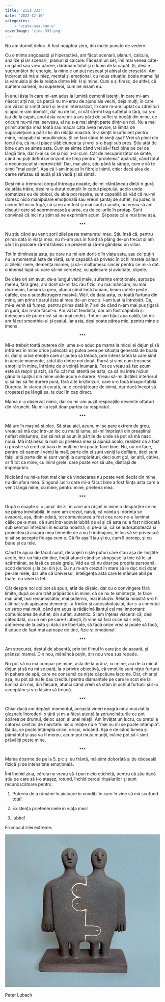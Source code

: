 ```yaml
---
title: 'Ziua 333'
date: '2022-12-10'
categories:
    - 'viata-asa-cum-e'
coverImage: 'ziua-333.png'
---
```


Nu am dormit deloc. A fost noaptea zero, din multe puncte de vedere.

Cu o minte angoasată și hiperactivă, am făcut scenarii, planuri, calcule, analize și iar scenarii, planuri și calcule. Făceam un set, îmi mai venea câte-un gând sau vreo părere, dărâmam totul și o luam de la capăt. Și, deși e sugrumător de energie, la mine e un puț nesecat și abisal de croșetări. Am încercat să mă aliniez, mental și emoțional, cu noua situație: boala mamei își ia vămuiala și de la relația dintre Mr. H și mine. Cum e și firesc, de altfel, că suntem oameni, nu supereroi, cum ne visam eu.

În anul ăsta în care mi-am adus la lumină demonii latenți, în care mi-am născut alții noi, că parcă nu mi-erau de ajuns ăia vechi, deja mulți, în care am văzut și simțit orori și le-am internalizat, în care m-am luptat cu zdrelituri și apoi m-am domolit, da' nu de tot, ci cât să-mi trag sufletul o țâră, ca s-o iau de la capăt, anul ăsta care mi-a ars părți de suflet și bucăți din mine, ce oricum nu-mi mai serveau, el nu s-a mai simțit parte dintr-un noi. Nu a mai primit atenția mea toată sau măcar câta avea nevoie, la limita de supraviețuire a părții lui din relația noastră. S-a simțit insuficient pentru mine, incapabil și neputiincios. Și ce faci când te simți așa? Vrei să pleci din locul ăla, că nu-ți place slăbiciunea ta și vrei s-o bagi sub preș. Știu atât de bine cum se simte asta. Cum se simte când vrei să-l faci bine pe cel de lângă tine, dar n-ai cu ce și nici n-ai cum. Cât de necuprinzător se simte, când nu poți defini un orizont de timp pentru "problema" apărută, când totul e necunoscut și imprevizibil. Dar, mai ales, știu până la sânge, cum e să te simți "mai puțin". Așa că l-am înțeles în fibrele inimii, chiar dacă alea de carne refuzau să audă și să vadă și să simtă.

Deși mi-a tremurat corpul întreaga noapte, de-mi clănțăneau dinții-n gură de atâta trăire, deși m-a durut cumplit în capul pieptului, acolo unde somatizez eu de obicei, de abia pot respira, sunt capabilă să văd că nu-mi doresc nicio manipulare emoțională sau vreun șantaj de suflet, nu judec în niciun fel nicio fugă, că și eu am fost și mai sunt p-acolo, nu vreau să am discuții care să scormonească aiurea, cu de ce-urile în proțap. Sunt convinsă că nici nu știm să ne exprimăm acum. Și poate că e mai bine așa.

<p style="text-align: center;">***</p>

Nu știu când au venit zorii zilei peste tremuratul meu. Știu însă că, pentru prima dată în viața mea, nu m-am pus în fund să plâng de-un trecut și am sărit în picioare să-mi trăiesc un prezent și să-mi gândesc un viitor.

Tot în dimineața asta, pe care nu mi-am dorit-o în viața asta, sau cel puțin nu la momentul ăsta de viață, sunt capabilă să privesc în ochi marele balaur al zilelor mele, demența mamei, și să-i mulțumesc sincer pentru ce mi-a dat: o imensă lupă cu care să-mi cercetez, cu aplecare și aviditate, clipele.

De câte ori am avut, de-a lungul vieții mele, suferințe emoționale, aproape mereu, fără greș, am dorit să-mi fac rău fizic: nu mai mâncam, nu mai dormeam, fumam la greu, atunci când încă fumam, beam cafele peste cafele, era o autodistrugere masivă. Well, de data asta, cu toată furtuna din mine, am prins tiparul ăsta al meu de-un crac și l-am luat la întrebări. Da, mi-a venit să fumez, pentru prima dată în 7 ani de când n-am mai pus țigară în gură, dar n-am făcut-o. Am văzut tendința, dar am fost capabilă și îndeajuns de puternică să nu mai cedez. Tot mi-am băut apa caldă, tot mi-am făcut smoothie-ul și ceaiul. Iar asta, deși poate părea mic, pentru mine e imens.

<p style="text-align: center;">***</p>

Mi-a trebuit toată puterea din lume s-o aduc pe mama la micul ei dejun și să înfrânez în mine orice judecată aș putea avea pe situația generată de boala ei, dar și orice emoție care ar putea să treacă, prin intensitatea la care simt în aceste momente, zidul ăla dintre noi două. Parcă și simt cum trosnesc emoțiile în mine, înfrânte de o voință inumană. Tot ce vreau să fac acum este să respir și atât, să fiu cât mai atentă pe asta, ca să nu intre niciun gând în spațiul din mine unde acum e durere. Vreau să-mi distilez interiorul și să las să fie durere pură, fără alte brizbrizuri, care s-o facă insuportabilă. Durerea, în starea ei curată, nu e cocârjătoare de inimă, dar dacă începi să croșetezi pe lângă ea, te duci în cap direct.

Mama n-a observat nimic, dar eu mi-am auzit respirațiile devenite oftaturi din rărunchi. Nu mi-a ieșit doar partea cu respiratul.

<p style="text-align: center;">***</p>

Mă urc în mașină și plec. Să stau aici, acum, mi se pare extrem de greu, vreau să mă duc într-un loc cu multă lume, să-mi împrăștii din preaplinul nefast dinăuntru, dar să mă și adun în părțile de unde să pot să mă nasc nouă. Mă întâlnesc la mall cu prietena mea și ajunsă acolo, realizez că a fost o prostie să cred că baia de mulțime îmi poate face bine. Nu, nu-mi face, pentru că oamenii veniți la mall, parte din ei sunt veniți la defilare, deci sunt falși, altă parte din ei sunt veniți la cumpărături, deci sunt goi, iar alții, câțiva, or fi tot ca mine, cu inimi grele, care poate vor să uite, distrași de împrejurimi.

Nicicând nu mi-a fost mai clar că vindecarea nu poate veni decât din mine, nu din afara mea. Singurul lucru care mi-a făcut bine a fost ființa asta care a venit lângă mine, cu mine, pentru mine, prietena mea.

<p style="text-align: center;">***</p>

După o noapte și o juma' de zi, în care am râșnit în mine o despărțire ce mi se părea inevitabilă, în care am crezut, naivă, că voința și dorința se evaporă, așa, dintr-odată, tot comunicarea a fost cea care ne-a luminat căile: pe-a mea, că sunt într-adevăr iubită de el și că asta nu a fost niciodată sub semnul întrebării în ecuația noastră, și pe-a lui, că se autosabotează și proiectează asupra mea temerile de a nu fi îndeajuns, în loc să se privească și să se accepte fix așa cum e. Că fix așa îl iau și eu, cum îl percep, și cu bune și cu rele.

Când te apuci de făcut curat, deranjezi niște putori care stau așa de liniștite acolo, într-un hău din tine, încât atunci când se stropșesc la tine că le-ai scărmănat, se lasă cu zoaie grele. Văd eu că nu doar pe propria persoană, scoți demoni și la cei din jur. Eu nu m-am crezut în stare să le duc nici doar pe-ale mele, dar uite că Universul, inteligența asta care le mânuie abil pe toate, nu vede la fel.

Cât despre noi doi pot să spun, atât de clișeic, dar cu o convingere fără limite, după ce am trăit prăpăstios în mine, că ce nu te smintește, te face mai umil, mai recunoscător, mai puternic, mai incluziv. Relația noastră s-o fi clătinat sub apăsarea demenței, a fricilor și autosabotajului, dar s-a cimentat un strop mai mult, când am adus la rădăcină liantul cel mai important: comunicarea de suflet, din suflet, autentic. Și am înțeles visceral că, deși câteodată, cu un om pe care-l iubești, îți vine să faci orice să-l reții, abținerea de la asta și datul de libertate, să facă orice vrea și poate să facă, îl aduce de fapt mai aproape de tine, fizic și emoțional.

<p style="text-align: center;">***</p>

Am strecurat, destul de absentă, prin tot filmul în care joc de aseară, și prânzul mamei. Din nou, mănâncă puțin, din nou vrea sus repede.

Nu pot să nu mă compar pe mine, asta de la prânz, cu mine, aia de la micul dejun și să nu mi se pară, la o privire obiectivă, că emoțiile sunt niște furtuni în pahare de apă, care ne consumă ca niște căpcăune lacome. Dar, chiar și așa, nu pot să nu le dau creditul pentru diamantele pe care le scot ele la lumină din noi, din fiecare, atunci când vrem să stăm în ochiul furtunii și s-o acceptăm și s-o lăsăm să treacă.

<p style="text-align: center;">***</p>

Chiar dacă am depășit momentul, această vineri neagră mi-a mai dat la gleznele încrederii o țâră și m-a făcut atentă la zdruncinăturile ce pot apărea pe drumul, deloc ușor, al unei relații. Am învățat un lucru, cu prețul a câtorva centimi de naivitate: nicio relație nu e "mie nu mi se poate întâmpla". Ba da, se poate întâmpla orice, oricui, oricând. Așa e de când lumea și pământul și așa va fi mereu, acum pot muta munții, mâine pot să-i simt prăvăliți peste mine.

<p style="text-align: center;">***</p>

Mama doarme de pe la 5, pic și eu frântă, mă simt doborâtă și de oboseală fizică și de intensitate emoțională.

Îmi închid ziua, căreia nu vreau să-i pun nicio etichetă, pentru că zău dacă știu pe care să i-o atașez, rotund, închid cercul ritualurilor și sunt recunoscătoare pentru:

1. Puterea de a rămâne în picioare în condiții în care în vine să mă scufund total!

2. Existența prietenei mele în viața mea!

3. Iubire!

Frumosul zilei extreme:

![](images/333.jpeg)

Peter Lubach
